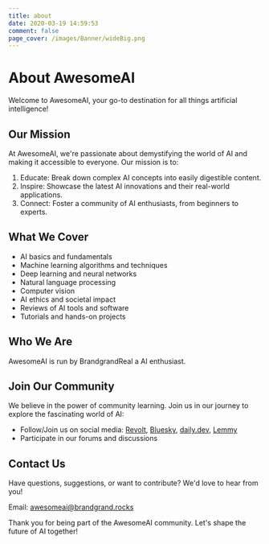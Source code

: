 ```yaml
---
title: about
date: 2020-03-19 14:59:53
comment: false
page_cover: /images/Banner/wideBig.png
---
```

# About AwesomeAI

Welcome to AwesomeAI, your go-to destination for all things artificial intelligence!

## Our Mission

At AwesomeAI, we're passionate about demystifying the world of AI and making it accessible to everyone. Our mission is to:

1. Educate: Break down complex AI concepts into easily digestible content.
2. Inspire: Showcase the latest AI innovations and their real-world applications.
3. Connect: Foster a community of AI enthusiasts, from beginners to experts.

## What We Cover

- AI basics and fundamentals
- Machine learning algorithms and techniques
- Deep learning and neural networks
- Natural language processing
- Computer vision
- AI ethics and societal impact
- Reviews of AI tools and software
- Tutorials and hands-on projects

## Who We Are

AwesomeAI is run by BrandgrandReal a AI enthusiast.

## Join Our Community

We believe in the power of community learning. Join us in our journey to explore the fascinating world of AI:

- Follow/Join us on social media: [Revolt](https://l.brandgrand.rocks/awesomeai/revolt), [Bluesky](https://l.brandgrand.rocks/awesomeai/bluesky), [daily.dev](https://l.brandgrand.rocks/awesomeai/dailydev), [Lemmy](https://l.brandgrand.rocks/awesomeai/lemmy)
- Participate in our forums and discussions

## Contact Us

Have questions, suggestions, or want to contribute? We'd love to hear from you!

Email: [awesomeai@brandgrand.rocks](mailto:awesomeai@brandgrand.rocks)

Thank you for being part of the AwesomeAI community. Let's shape the future of AI together!